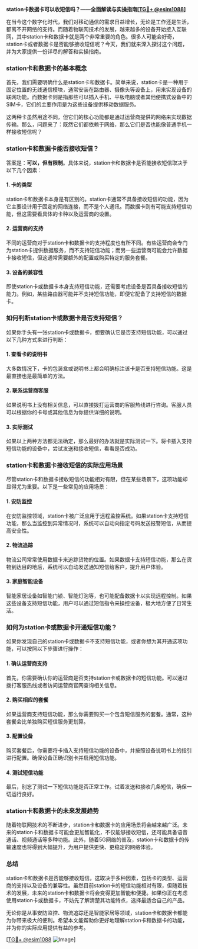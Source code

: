 **station卡数据卡可以收短信吗？——全面解读与实操指南[[TG💪+ @esim1088](https://t.me/s/esim1088)]**

在当今这个数字化时代，我们对移动通信的需求日益增长，无论是工作还是生活，都离不开网络的支持。而随着物联网技术的发展，越来越多的设备开始接入互联网，其中station卡和数据卡就是两个非常重要的角色。很多人可能会好奇，station卡或者数据卡是否能够接收短信呢？今天，我们就来深入探讨这个问题，并为大家提供一份详尽的解答和实操指南。

### station卡和数据卡的基本概念

首先，我们需要明确什么是station卡和数据卡。简单来说，station卡是一种用于固定位置的无线通信模块，通常安装在路由器、摄像头等设备上，用来实现设备的联网功能。而数据卡则是指那些可以插入手机、平板电脑或者其他便携式设备中的SIM卡，它们的主要作用是为这些设备提供移动数据服务。

这两种卡虽然用途不同，但它们的核心功能都是通过运营商提供的网络来实现数据传输。那么，问题来了：既然它们都依赖于网络，那么它们是否也能像普通手机一样接收短信呢？

### station卡和数据卡能否接收短信？

答案是：**可以，但有限制**。具体来说，station卡和数据卡是否能接收短信取决于以下几个因素：

#### 1. 卡的类型
station卡和数据卡本身是有区别的。station卡通常不具备接收短信的功能，因为它主要设计用于固定的网络连接，而不是个人通讯。而数据卡则有可能支持短信功能，但这需要看具体的卡种以及运营商的设置。

#### 2. 运营商的支持
不同的运营商对于station卡和数据卡的支持程度也有所不同。有些运营商会专门为station卡提供数据服务，而不支持短信功能；而另一些运营商可能会允许数据卡接收短信，但这通常需要额外的配置或购买特定的服务套餐。

#### 3. 设备的兼容性
即使station卡或数据卡本身支持短信功能，还需要考虑设备是否具备接收短信的能力。例如，某些路由器可能并不支持短信功能，即便它配备了支持短信的数据卡。

### 如何判断station卡或数据卡是否支持短信？

如果你手头有一张station卡或数据卡，想要确认它是否支持短信功能，可以通过以下几种方式来进行判断：

#### 1. 查看卡的说明书
大多数情况下，卡的包装盒或说明书上都会明确标注该卡是否支持短信功能。这是最直接也是最简单的方法。

#### 2. 联系运营商客服
如果说明书上没有相关信息，可以直接拨打运营商的客服热线进行咨询。客服人员可以根据你的卡号或其他信息为你提供详细的说明。

#### 3. 实际测试
如果以上两种方法都无法确定，那么最好的办法就是实际测试一下。将卡插入支持短信功能的设备中，尝试发送和接收短信，看看是否成功。

### station卡和数据卡接收短信的实际应用场景

尽管station卡和数据卡接收短信的功能相对有限，但在某些场景下，这项功能却显得尤为重要。以下是一些常见的应用场景：

#### 1. 安防监控
在安防监控领域，station卡被广泛应用于远程监控系统。如果station卡支持短信功能，那么当监控到异常情况时，系统可以自动向指定号码发送报警短信，从而提高安全性。

#### 2. 物流追踪
物流公司常常使用数据卡来追踪货物的位置。如果数据卡支持短信功能，那么在货物到达目的地后，系统可以自动发送通知短信给客户，提升用户体验。

#### 3. 家庭智能设备
智能家居设备如智能门锁、智能灯泡等，也可能配备数据卡以实现远程控制。如果这些设备支持短信功能，用户可以通过短信指令来操控设备，极大地方便了日常生活。

### 如何为station卡或数据卡开通短信功能？

如果你发现自己的station卡或数据卡不支持短信功能，或者你想为其开通这项功能，可以按照以下步骤进行操作：

#### 1. 确认运营商支持
首先，你需要确认你的运营商是否支持station卡或数据卡的短信功能。可以通过拨打客服热线或者访问运营商官网查询相关信息。

#### 2. 购买相应的套餐
如果运营商支持短信功能，那么你需要购买一个包含短信服务的套餐。通常，这种套餐会比单独购买短信服务更划算。

#### 3. 配置设备
购买套餐后，你需要将卡插入支持短信功能的设备中，并按照设备说明书上的指引进行配置。确保设备正确识别卡并启用短信功能。

#### 4. 测试短信功能
最后，别忘了测试一下短信功能是否正常工作。试着发送和接收几条短信，确保一切运行良好。

### station卡和数据卡的未来发展趋势

随着物联网技术的不断进步，station卡和数据卡的应用场景将会越来越广泛。未来的station卡和数据卡可能会更加智能化，不仅能够接收短信，还可能具备语音通话、视频通话等多种功能。此外，随着5G网络的普及，station卡和数据卡的传输速度也将得到大幅提升，为用户提供更快、更稳定的网络体验。

### 总结

station卡和数据卡是否能够接收短信，这取决于多种因素，包括卡的类型、运营商的支持以及设备的兼容性。虽然目前station卡的短信功能相对有限，但随着技术的发展，未来的station卡和数据卡将会变得更加智能和便捷。如果你正在考虑使用station卡或数据卡，不妨先了解清楚其功能特点，选择最适合自己的产品。

无论你是从事安防监控、物流追踪还是智能家居等领域，station卡和数据卡都能为你带来极大的便利。希望本文能帮助你更好地理解station卡和数据卡的功能，并为你的实际应用提供有益的参考。

[[TG💪+ @esim1088](https://t.me/s/esim1088) ![Image](https://i.postimg.cc/4NQfJmqS/Snipaste-2025-05-13-00-14-12.png)]
